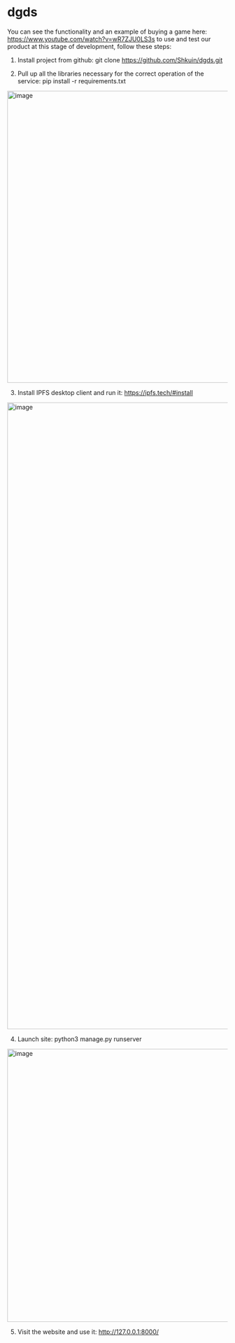 # dgds
You can see the functionality and an example of buying a game here: https://www.youtube.com/watch?v=wR7ZJU0LS3s
to use and test our product at this stage of development, follow these steps:

1. Install project from github: git clone https://github.com/Shkuin/dgds.git

2. Pull up all the libraries necessary for the correct operation of the service: pip install -r requirements.txt
<img width="667" alt="image" src="https://github.com/Shkuin/dgds/assets/57735819/fcaa0d95-3bb2-41fb-8907-4d734d74b26f">

3. Install IPFS desktop client and run it: https://ipfs.tech/#install
<img width="1432" alt="image" src="https://github.com/Shkuin/dgds/assets/57735819/635313fa-2495-438e-9acf-82e15e340da3">

4. Launch site: python3 manage.py runserver
<img width="624" alt="image" src="https://github.com/Shkuin/dgds/assets/57735819/030d4438-c625-4417-a43d-c941b640668b">

5. Visit the website and use it: http://127.0.0.1:8000/

